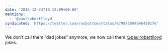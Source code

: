 ```yaml
---
date: '2015-12-24T10:12:09+00:00'
mentions:
  - '@paulrobertlloyd'
syndicated: 'https://twitter.com/roobottom/status/679975594646450176'
---
```

We don’t call them “dad jokes” anymore, we now call them
[@paulrobertlloyd](https://twitter.com/@paulrobertlloyd) jokes.
